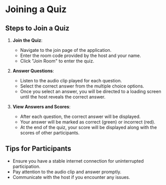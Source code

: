 # Joining a Quiz

## Steps to Join a Quiz

1. **Join the Quiz**:
   - Navigate to the join page of the application.
   - Enter the room code provided by the host and your name.
   - Click "Join Room" to enter the quiz.

2. **Answer Questions**:
   - Listen to the audio clip played for each question.
   - Select the correct answer from the multiple choice options.
   - Once you select an answer, you will be directed to a loading screen until the host reveals the correct answer.

3. **View Answers and Scores**:
   - After each question, the correct answer will be displayed.
   - Your answer will be marked as correct (green) or incorrect (red).
   - At the end of the quiz, your score will be displayed along with the scores of other participants.

## Tips for Participants

- Ensure you have a stable internet connection for uninterrupted participation.
- Pay attention to the audio clip and answer promptly.
- Communicate with the host if you encounter any issues.
